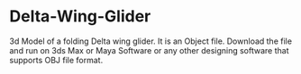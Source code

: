 # Delta-Wing-Glider

3d Model of a folding Delta wing glider.
It is an Object file.
Download the file and run on 3ds Max or Maya Software or any other designing software that supports OBJ file format. 
